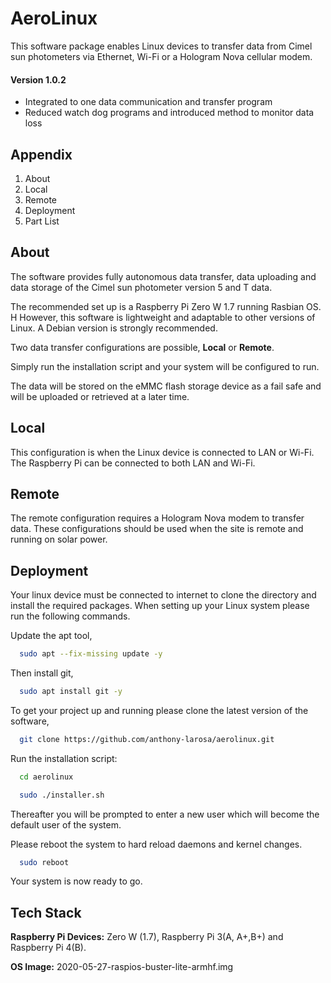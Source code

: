 # AeroLinux

This software package enables Linux devices to transfer data from Cimel sun photometers via Ethernet, Wi-Fi or a Hologram Nova cellular modem.
#### Version 1.0.2 ####
 * Integrated to one data communication and transfer program
 * Reduced watch dog programs and introduced method to monitor data loss

## Appendix

1) About
2) Local
3) Remote
4) Deployment
5) Part List


## About

The software provides fully autonomous data transfer, data uploading and data storage of the Cimel sun photometer version 5 and T data.


The recommended set up is a Raspberry Pi Zero W 1.7 running Rasbian OS. H
However, this software is lightweight and adaptable to other versions of Linux. A Debian version is strongly recommended.


Two data transfer configurations are possible, **Local** or **Remote**.

Simply run the installation script and your system will be configured to run.

The data will be stored on the eMMC flash storage device as a fail safe and will be uploaded or retrieved at a later time.
## Local
This configuration is when the Linux device is connected to LAN or Wi-Fi. The Raspberry Pi can be connected to both LAN and Wi-Fi.
## Remote

The remote configuration requires a Hologram Nova modem to transfer data. These configurations should be used when the site is remote and running on solar power.
## Deployment
Your linux device must be connected to internet to clone the directory and install the required packages.
When setting up your Linux system please run the following commands.

Update the apt tool,
```bash
  sudo apt --fix-missing update -y
```
Then install git,
```bash
  sudo apt install git -y
```

To get your project up and running please clone the latest version of the software,
```bash
  git clone https://github.com/anthony-larosa/aerolinux.git
```


Run the installation script:
```bash
  cd aerolinux
```
```bash
  sudo ./installer.sh
```
Thereafter you will be prompted to enter
a new user which will become the default user
of the system.

Please reboot the system to hard reload daemons and kernel changes.

```bash
  sudo reboot
```

Your system is now ready to go.



## Tech Stack

**Raspberry Pi Devices:** Zero W (1.7), Raspberry Pi 3(A, A+,B+) and Raspberry Pi 4(B).

**OS Image:** 2020-05-27-raspios-buster-lite-armhf.img

